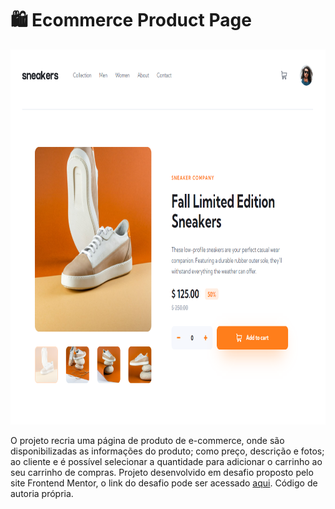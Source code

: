 # 🛍️ Ecommerce Product Page

<img src="imagem-projeto.png" alt="exemplo imagem" height=600px>

O projeto recria uma página de produto de e-commerce, onde são disponibilizadas as informações do produto; como preço, descrição e fotos; ao cliente e é possível selecionar a quantidade para adicionar o carrinho ao seu carrinho de compras. Projeto desenvolvido em desafio proposto pelo site Frontend Mentor, o link do desafio pode ser acessado [aqui](https://www.frontendmentor.io/challenges/ecommerce-product-page-UPsZ9MJp6). Código de autoria própria.
